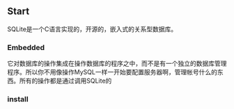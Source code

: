 ## Start

SQLite是一个C语言实现的，开源的，嵌入式的关系型数据库。

### Embedded

它对数据库的操作集成在操作数据库的程序之中，而不是有一个独立的数据库管理程序。所以你不用像操作MySQL一样一开始要配置服务器啊，管理帐号什么的东西。所有的操作都是通过调用SQLite的

### install


